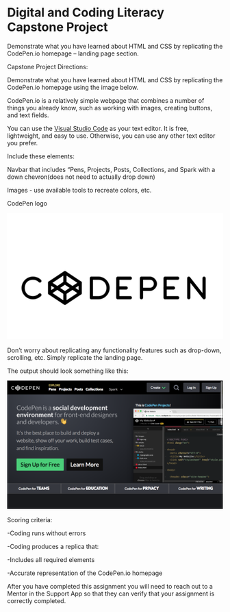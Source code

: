 # Digital and Coding Literacy Capstone Project

Demonstrate what you have learned about HTML and CSS by replicating the CodePen.io homepage – landing page section.

Capstone Project Directions:  

Demonstrate what you have learned about HTML and CSS by replicating the CodePen.io homepage using the image below.

CodePen.io is a relatively simple webpage that combines a number of things you already know, such as working with images, creating buttons, and text fields.

You can use the [Visual Studio Code](https://code.visualstudio.com/) as your text editor. It is free, lightweight, and easy to use. Otherwise, you can use any other text editor you prefer.  

Include these elements:

Navbar that includes “Pens, Projects, Posts, Collections, and Spark with a down chevron(does not need to actually drop down)

Images - use available tools to recreate colors, etc.

CodePen logo

![CodePen logo](https://github.com/alejandroMAD/Digital-Literacy-Capstone-Project/blob/master/logo.png)

Don’t worry about replicating any functionality features such as drop-down, scrolling, etc. Simply replicate the landing page.

The output should look something like this:

![CodePen output](https://github.com/alejandroMAD/Digital-Literacy-Capstone-Project/blob/master/output-example.png)

Scoring criteria:

-Coding runs without errors

-Coding produces a replica that:

-Includes all required elements

-Accurate representation of the CodePen.io homepage

After you have completed this assignment you will need to reach out to a Mentor in the Support App so that they can verify that your assignment is correctly completed.
